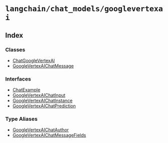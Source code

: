 `langchain/chat_models/googlevertexai`
======================================

Index[](#index "Direct link to Index")
---------------------------------------

### Classes[](#classes "Direct link to Classes")

*   [ChatGoogleVertexAI](/docs/api/chat_models_googlevertexai/classes/ChatGoogleVertexAI)
*   [GoogleVertexAIChatMessage](/docs/api/chat_models_googlevertexai/classes/GoogleVertexAIChatMessage)

### Interfaces[](#interfaces "Direct link to Interfaces")

*   [ChatExample](/docs/api/chat_models_googlevertexai/interfaces/ChatExample)
*   [GoogleVertexAIChatInput](/docs/api/chat_models_googlevertexai/interfaces/GoogleVertexAIChatInput)
*   [GoogleVertexAIChatInstance](/docs/api/chat_models_googlevertexai/interfaces/GoogleVertexAIChatInstance)
*   [GoogleVertexAIChatPrediction](/docs/api/chat_models_googlevertexai/interfaces/GoogleVertexAIChatPrediction)

### Type Aliases[](#type-aliases "Direct link to Type Aliases")

*   [GoogleVertexAIChatAuthor](/docs/api/chat_models_googlevertexai/types/GoogleVertexAIChatAuthor)
*   [GoogleVertexAIChatMessageFields](/docs/api/chat_models_googlevertexai/types/GoogleVertexAIChatMessageFields)